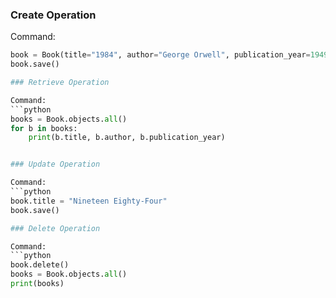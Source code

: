 ### Create Operation

Command:
```python
book = Book(title="1984", author="George Orwell", publication_year=1949)
book.save()

### Retrieve Operation

Command:
```python
books = Book.objects.all()
for b in books:
    print(b.title, b.author, b.publication_year)


### Update Operation

Command:
```python
book.title = "Nineteen Eighty-Four"
book.save()

### Delete Operation

Command:
```python
book.delete()
books = Book.objects.all()
print(books)
